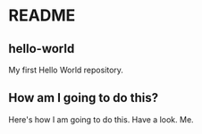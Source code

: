 # README

## hello-world

My first Hello World repository.

## How am I going to do this?

Here's how I am going to do this. Have a look. Me.

